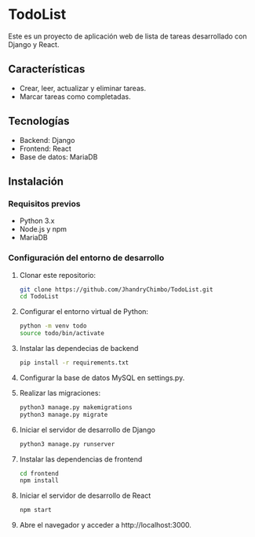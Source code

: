 # TodoList

Este es un proyecto de aplicación web de lista de tareas desarrollado con Django y React.

## Características

- Crear, leer, actualizar y eliminar tareas.
- Marcar tareas como completadas.

## Tecnologías

- Backend: Django
- Frontend: React
- Base de datos: MariaDB

## Instalación

### Requisitos previos

- Python 3.x
- Node.js y npm
- MariaDB

### Configuración del entorno de desarrollo

1. Clonar este repositorio:

   ```sh
   git clone https://github.com/JhandryChimbo/TodoList.git
   cd TodoList
   ```
2. Configurar el entorno virtual de Python:
   ```sh
   python -m venv todo
   source todo/bin/activate
   ```
3. Instalar las dependecias de backend
   ```sh
   pip install -r requirements.txt
   ```
4. Configurar la base de datos MySQL en settings.py.
5. Realizar las migraciones:
   ```sh
   python3 manage.py makemigrations
   python3 manage.py migrate
   ```
6. Iniciar el servidor de desarrollo de Django
   ```sh
   python3 manage.py runserver
   ```
7. Instalar las dependencias de frontend
   ```sh
   cd frontend
   npm install
   ```
8. Iniciar el servidor de desarrollo de React
   ```sh
   npm start
   ```
9. Abre el navegador y acceder a http://localhost:3000.
